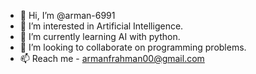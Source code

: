 - 👋 Hi, I’m @arman-6991
- 👀 I’m interested in Artificial Intelligence.
- 🌱 I’m currently learning AI with python.
- 💞️ I’m looking to collaborate on programming problems.
- 📫 Reach me - armanfrahman00@gmail.com

<!---
arman-6991/arman-6991 is a ✨ special ✨ repository because its `README.md` (this file) appears on your GitHub profile.
You can click the Preview link to take a look at your changes.
--->
